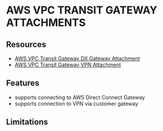 # AWS VPC TRANSIT GATEWAY ATTACHMENTS

## Resources

- [AWS VPC Transit Gateway DX Gateway Attachment](https://docs.aws.amazon.com/vpc/latest/tgw/tgw-dcg-attachments.html)
- [AWS VPC Transit Gateway VPN Attachment](https://docs.aws.amazon.com/vpc/latest/tgw/tgw-vpn-attachments.html)

## Features

- supports connecting to AWS Direct Connect Gateway
- supports connection to VPN via customer gateway

## Limitations
